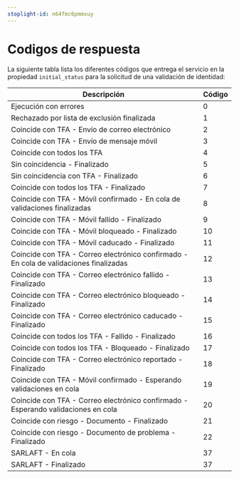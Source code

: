 ```yaml
---
stoplight-id: n64fmc6pmmxuy
---
```


# Codigos de respuesta

La siguiente tabla lista los diferentes códigos que entrega el servicio en la propiedad `initial_status` para la solicitud de una validación de identidad:

| Descripción | Código |
| -------------------------------------------- | ------ |
| Ejecución con errores                         | 0      |
| Rechazado por lista de exclusión finalizada   | 1      |
| Coincide con TFA - Envío de correo electrónico | 2      |
| Coincide con TFA - Envío de mensaje móvil      | 3      |
| Coincide con todos los TFA                     | 4      |
| Sin coincidencia - Finalizado                  | 5      |
| Sin coincidencia con TFA - Finalizado          | 6      |
| Coincide con todos los TFA - Finalizado        | 7      |
| Coincide con TFA - Móvil confirmado - En cola de validaciones finalizadas | 8      |
| Coincide con TFA - Móvil fallido - Finalizado  | 9      |
| Coincide con TFA - Móvil bloqueado - Finalizado | 10     |
| Coincide con TFA - Móvil caducado - Finalizado | 11     |
| Coincide con TFA - Correo electrónico confirmado - En cola de validaciones finalizadas | 12     |
| Coincide con TFA - Correo electrónico fallido - Finalizado | 13     |
| Coincide con TFA - Correo electrónico bloqueado - Finalizado | 14     |
| Coincide con TFA - Correo electrónico caducado - Finalizado | 15     |
| Coincide con todos los TFA - Fallido - Finalizado | 16     |
| Coincide con todos los TFA - Bloqueado - Finalizado | 17     |
| Coincide con TFA - Correo electrónico reportado - Finalizado | 18     |
| Coincide con TFA - Móvil confirmado - Esperando validaciones en cola | 19     |
| Coincide con TFA - Correo electrónico confirmado - Esperando validaciones en cola | 20     |
| Coincide con riesgo - Documento - Finalizado   | 21     |
| Coincide con riesgo - Documento de problema - Finalizado | 22     |
| SARLAFT - En cola                             | 37     |
| SARLAFT - Finalizado                          | 37     |


